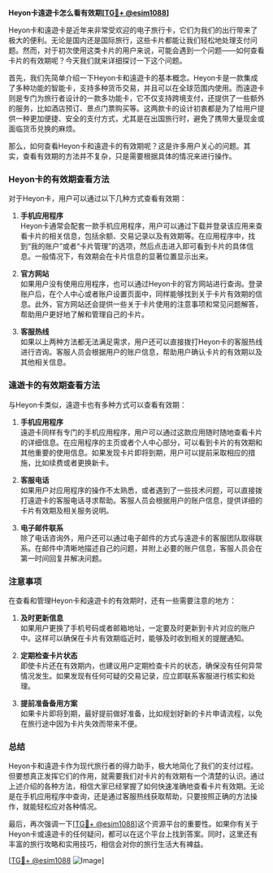 **Heyon卡遠遊卡怎么看有效期[[TG💪+ @esim1088](https://t.me/s/esim1088)]**

Heyon卡和遠遊卡是近年来非常受欢迎的电子旅行卡，它们为我们的出行带来了极大的便利。无论是国内还是国际旅行，这些卡片都能让我们轻松地处理支付问题。然而，对于初次使用这类卡片的用户来说，可能会遇到一个问题——如何查看卡片的有效期呢？今天我们就来详细探讨一下这个问题。

首先，我们先简单介绍一下Heyon卡和遠遊卡的基本概念。Heyon卡是一款集成了多种功能的智能卡，支持多种货币交易，并且可以在全球范围内使用。而遠遊卡则是专门为旅行者设计的一款多功能卡，它不仅支持跨境支付，还提供了一些额外的服务，比如酒店预订、景点门票购买等。这两款卡的设计初衷都是为了给用户提供一种更加便捷、安全的支付方式，尤其是在出国旅行时，避免了携带大量现金或面临货币兑换的麻烦。

那么，如何查看Heyon卡和遠遊卡的有效期呢？这是许多用户关心的问题。其实，查看有效期的方法并不复杂，只是需要根据具体的情况来进行操作。

### Heyon卡的有效期查看方法

对于Heyon卡，用户可以通过以下几种方式查看有效期：

1. **手机应用程序**  
   Heyon卡通常会配套一款手机应用程序，用户可以通过下载并登录该应用来查看卡片的相关信息，包括余额、交易记录以及有效期等。在应用程序中，找到“我的账户”或者“卡片管理”的选项，然后点击进入即可看到卡片的具体信息。一般情况下，有效期会在卡片信息的显著位置显示出来。

2. **官方网站**  
   如果用户没有使用应用程序，也可以通过Heyon卡的官方网站进行查询。登录账户后，在个人中心或者账户设置页面中，同样能够找到关于卡片有效期的信息。此外，官方网站还会提供一些关于卡片使用的注意事项和常见问题解答，帮助用户更好地了解和管理自己的卡片。

3. **客服热线**  
   如果以上两种方法都无法满足需求，用户还可以直接拨打Heyon卡的客服热线进行咨询。客服人员会根据用户的账户信息，帮助用户确认卡片的有效期以及其他相关信息。

### 遠遊卡的有效期查看方法

与Heyon卡类似，遠遊卡也有多种方式可以查看有效期：

1. **手机应用程序**  
   遠遊卡同样有专门的手机应用程序，用户可以通过这款应用随时随地查看卡片的详细信息。在应用程序的主页或者个人中心部分，可以看到卡片的有效期和其他重要的使用信息。如果发现卡片即将到期，用户可以提前采取相应的措施，比如续费或者更换新卡。

2. **客服电话**  
   如果用户对应用程序的操作不太熟悉，或者遇到了一些技术问题，可以直接拨打遠遊卡的客服电话寻求帮助。客服人员会根据用户的账户信息，提供详细的卡片有效期及相关服务说明。

3. **电子邮件联系**  
   除了电话咨询外，用户还可以通过电子邮件的方式与遠遊卡的客服团队取得联系。在邮件中清晰地描述自己的问题，并附上必要的账户信息，客服人员会在第一时间回复并解决问题。

### 注意事项

在查看和管理Heyon卡和遠遊卡的有效期时，还有一些需要注意的地方：

1. **及时更新信息**  
   如果用户更换了手机号码或者邮箱地址，一定要及时更新到卡片对应的账户中。这样可以确保在卡片有效期临近时，能够及时收到相关的提醒通知。

2. **定期检查卡片状态**  
   即使卡片还在有效期内，也建议用户定期检查卡片的状态，确保没有任何异常情况发生。如果发现有任何可疑的交易记录，应立即联系客服进行核实和处理。

3. **提前准备备用方案**  
   如果卡片即将到期，最好提前做好准备，比如规划好新的卡片申请流程，以免在旅行途中因为卡片失效而带来不便。

### 总结

Heyon卡和遠遊卡作为现代旅行者的得力助手，极大地简化了我们的支付过程。但要想真正发挥它们的作用，就需要我们对卡片的有效期有一个清楚的认识。通过上述介绍的各种方法，相信大家已经掌握了如何快速准确地查看卡片有效期。无论是在手机应用程序中查询，还是通过客服热线获取帮助，只要按照正确的方法操作，就能轻松应对各种情况。

最后，再次强调一下[[TG💪+ @esim1088](https://t.me/s/esim1088)]这个资源平台的重要性。如果你有关于Heyon卡或遠遊卡的任何疑问，都可以在这个平台上找到答案。同时，这里还有丰富的旅行攻略和实用技巧，相信会对你的旅行生活大有裨益。

[[TG💪+ @esim1088](https://t.me/s/esim1088) ![Image](https://i.postimg.cc/4NQfJmqS/Snipaste-2025-05-13-00-14-12.png)]